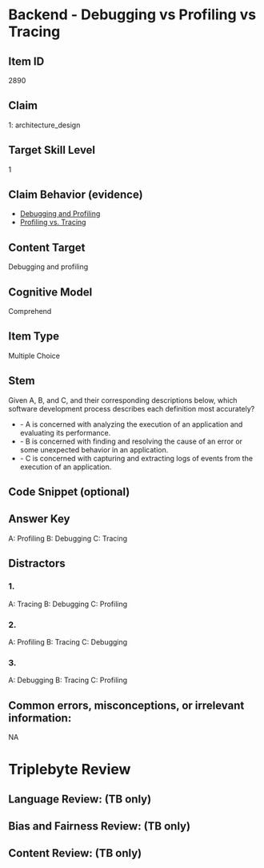# Backend - Debugging vs Profiling vs Tracing

## Item ID
2890

## Claim
1: architecture_design

## Target Skill Level
1

## Claim Behavior (evidence)
- [Debugging and Profiling](https://missing.csail.mit.edu/2020/debugging-profiling/)
- [Profiling vs. Tracing](http://ipm-hpc.sourceforge.net/profilingvstracing.html)

## Content Target
Debugging and profiling

## Cognitive Model
Comprehend

## Item Type
Multiple Choice

## Stem
Given A, B, and C, and their corresponding descriptions below, which software development process describes each definition most accurately?

<ul>
  <li>- A is concerned with analyzing the execution of an application and evaluating its performance.</li>
  <li>- B is concerned with finding and resolving the cause of an error or some unexpected behavior in an application.</li>
  <li>- C is concerned with capturing and extracting logs of events from the execution of an application.</li>
</ul>

## Code Snippet (optional)

## Answer Key
A: Profiling
B: Debugging
C: Tracing

## Distractors
### 1.
A: Tracing
B: Debugging
C: Profiling

### 2.
A: Profiling
B: Tracing
C: Debugging

### 3.
A: Debugging
B: Tracing
C: Profiling

## Common errors, misconceptions, or irrelevant information:
NA

# Triplebyte Review

## Language Review: (TB only)

## Bias and Fairness Review: (TB only)

## Content Review: (TB only)
